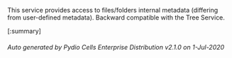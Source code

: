 






This service provides access to files/folders internal metadata (differing from user-defined metadata). Backward compatible with the Tree Service.

[:summary]

###### Auto generated by Pydio Cells Enterprise Distribution v2.1.0 on 1-Jul-2020
